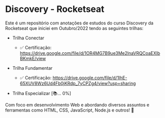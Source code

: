 # Discovery - Rocketseat

 Este é um repositório com anotações de estudos do curso Discovery da Rocketseat que iniciei em Outubro/2022 tendo as seguintes trilhas:
 
  * Trilha Conectar
    - ✅ Certificação: https://drive.google.com/file/d/1OR4MG7B9ue3Me2lnaVRQCoaEXlbBKmkE/view

  * Trilha Fundamentar
    - ✅ Certificação: https://drive.google.com/file/d/1lhE-65XUV8Wz6Ud4Fb0jKRdp_7yCPZg4/view?usp=sharing

  * Trilha Especializar [📚... 0%]
  
 Com foco em desenvolvimento Web e abordando diversos assuntos e ferramentas como HTML, CSS, JavaScript, Node.js e outros! 🚀

